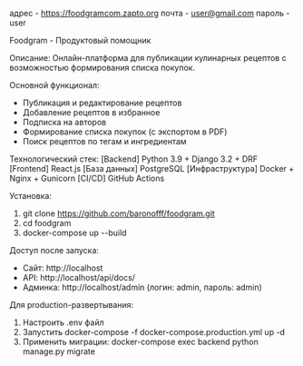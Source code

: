 адрес - https://foodgramcom.zapto.org
почта - user@gmail.com
пароль - user

Foodgram - Продуктовый помощник

Описание:
Онлайн-платформа для публикации кулинарных рецептов с возможностью формирования списка покупок.

Основной функционал:
- Публикация и редактирование рецептов
- Добавление рецептов в избранное
- Подписка на авторов
- Формирование списка покупок (с экспортом в PDF)
- Поиск рецептов по тегам и ингредиентам

Технологический стек:
[Backend] Python 3.9 + Django 3.2 + DRF
[Frontend] React.js
[База данных] PostgreSQL
[Инфраструктура] Docker + Nginx + Gunicorn
[CI/CD] GitHub Actions

Установка:
1. git clone https://github.com/baronofff/foodgram.git
2. cd foodgram
3. docker-compose up --build

Доступ после запуска:
- Сайт: http://localhost
- API: http://localhost/api/docs/
- Админка: http://localhost/admin
(логин: admin, пароль: admin)

Для production-развертывания:
1. Настроить .env файл
2. Запустить docker-compose -f docker-compose.production.yml up -d
3. Применить миграции: docker-compose exec backend python manage.py migrate
